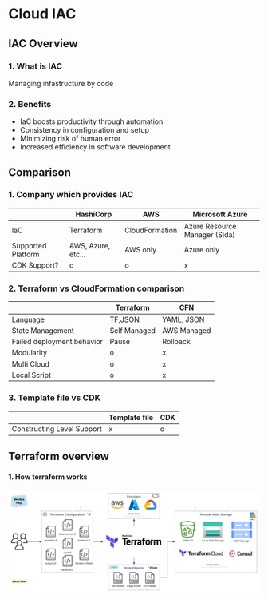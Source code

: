 # Cloud IAC

## IAC Overview

### 1. What is IAC

Managing infastructure by code

### 2. Benefits

- IaC boosts productivity through automation
- Consistency in configuration and setup
- Minimizing risk of human error
- Increased efficiency in software development

## Comparison

### 1. Company which provides IAC

|                    | HashiCorp          | AWS            | Microsoft Azure               |
| ------------------ | ------------------ | -------------- | ----------------------------- |
| IaC                | Terraform          | CloudFormation | Azure Resource Manager (Sida) |
| Supported Platform | AWS, Azure, etc... | AWS only       | Azure only                    |
| CDK Support?       | o                  | o              | x                             |

### 2. Terraform vs CloudFormation comparison

|                            | Terraform    | CFN         |
| -------------------------- | ------------ | ----------- |
| Language                   | TF,JSON      | YAML, JSON  |
| State Management           | Self Managed | AWS Managed |
| Failed deployment behavior | Pause        | Rollback    |
| Modularity                 | o            | x           |
| Multi Cloud                | o            | x           |
| Local Script               | o            | x           |

### 3. Template file vs CDK

|                            | Template file | CDK |
| -------------------------- | ------------- | --- |
| Constructing Level Support | x             | o   |

## Terraform overview

#### 1. How terraform works

![](img/terraform.png)
